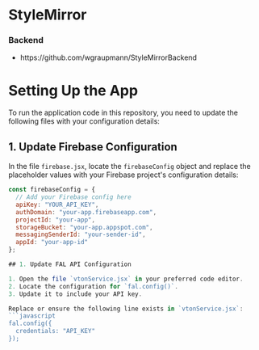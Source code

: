 # StyleMirror

<h3>Backend</h3>
<ul>
  <li>https://github.com/wgraupmann/StyleMirrorBackend</li>
</ul>


# Setting Up the App

To run the application code in this repository, you need to update the following files with your configuration details:

## 1. Update Firebase Configuration

In the file `firebase.jsx`, locate the `firebaseConfig` object and replace the placeholder values with your Firebase project's configuration details:

```javascript
const firebaseConfig = {
  // Add your Firebase config here
  apiKey: "YOUR_API_KEY",
  authDomain: "your-app.firebaseapp.com",
  projectId: "your-app",
  storageBucket: "your-app.appspot.com",
  messagingSenderId: "your-sender-id",
  appId: "your-app-id"
};

## 1. Update FAL API Configuration

1. Open the file `vtonService.jsx` in your preferred code editor.
2. Locate the configuration for `fal.config()`.
3. Update it to include your API key.

Replace or ensure the following line exists in `vtonService.jsx`:
```javascript
fal.config({
  credentials: "API_KEY"
});
